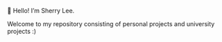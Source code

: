 👋 Hello! I’m Sherry Lee.

Welcome to my repository consisting of personal projects and university projects :)
